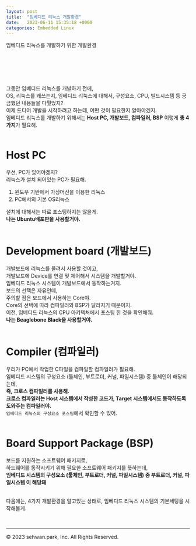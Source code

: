 ```yaml
---
layout: post
title:  "임베디드 리눅스 개발환경"
date:   2023-06-11 15:35:18 +0000
categories: Embedded Linux
---
```

임베디드 리눅스를 개발하기 위한 개발환경<br>
# 　

그동안 임베디드 리눅스를 개발하기 전에,<br>
OS, 리눅스를 왜쓰는지, 임베디드 리눅스에 대해서, 구성요소, CPU, 빌드시스템 등 궁금했던 내용들을 다뤘었지?<br>
이제 드디어 개발을 시작하려고 하는데, 어떤 것이 필요한지 알아야겠지.<br>
임베디드 리눅스를 개발하기 위해서는 **Host PC, 개발보드, 컴파일러, BSP** 이렇게 **총 4가지**가 필요해.<br>
<br>

# Host PC
우선, PC가 있어야겠지?<br>
리눅스가 설치 되어있는 PC가 필요해.<br>

1. 윈도우 기반에서 가상머신을 이용한 리눅스
2. PC에서의 기본 OS리눅스


설치에 대해서는 따로 포스팅하지는 않을게.<br>
**나는 Ubuntu배포판을 사용할거야.**<br>
<br>

# Development board (개발보드)
개발보드에 리눅스를 올려서 사용할 것이고,<br>
개발보드에 Device를 연결 및 제어해서 시스템을 개발할거야.<br>
임베디드 리눅스 시스템이 개발보드에서 동작하는거지.<br>
보드의 선택은 자유인데,<br>
주의할 점은 보드에서 사용하는 Core야. <br>
Core의 선택에 따라 컴파일러와 BSP가 달라지기 때문이지.<br>
이전, 임베디드 리눅스의 CPU 아키텍처에서 포스팅 한 것을 확인해줘.<br>
**나는 Beaglebone Black을 사용할거야.**<br>
<br>

# Compiler (컴파일러)
우리가 PC에서 작업한 C파일을 컴파일할 컴파일러가 필요해.<br>
임베디드 시스템의 구성요소 (툴체인, 부트로더, 커널, 파일시스템) 중 툴체인이 해당되는데,<br>
**즉, 크로스 컴파일러를 사용해.**<br>
**크로스 컴파일러는 Host 시스템에서 작성한 코드가, Target 시스템에서도 동작하도록 도와주는 컴파일러야.**<br>
`임베디드 리눅스의 구성요소 포스팅`에서 확인할 수 있어.<br>
<br>

# Board Support Package (BSP)
보드를 지원하는 소프트웨어 패키지로,<br>
하드웨어를 동작시키기 위해 필요한 소프트웨어 패키지를 뜻하는데,<br>
**임베디드 시스템의 구성요소 (툴체인, 부트로더, 커널, 파일시스템) 중 부트로더, 커널, 파일시스템 이 해당돼**<br>
<br>

다음에는, 4가지 개발환경을 알고있는 상태로, 임베디드 리눅스 시스템의 기본세팅을 시작해볼게.<br>

<br>


- - -
© 2023 sehwan.park, Inc. All Rights Reserved.




[jekyll-docs]: https://jekyllrb.com/docs/home
[jekyll-gh]:   https://github.com/jekyll/jekyll
[jekyll-talk]: https://talk.jekyllrb.com/
